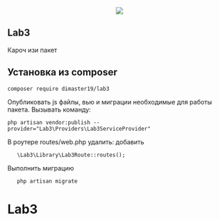 <p align="center">
<img src="info/logo.jpg">
</p>
 
## Lab3
Кароч изи пакет 
   

## Установка из composer

```  
composer require dimaster19/lab3
```

 Опубликовать js файлы, вью и миграции необходимые для работы пакета.
Вызывать команду:
```
php artisan vendor:publish --provider="Lab3\Providers\Lab3ServiceProvider"
``` 

 В роутере routes/web.php удалить:
 добавить
 ```
    \Lab3\Library\Lab3Route::routes();
 ```

Выполнить миграцию
 ```
    php artisan migrate 
 ``` 
# Lab3
